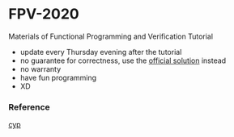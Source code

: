# FPV-2020
Materials of Functional Programming and Verification Tutorial

* update every Thursday evening after the tutorial
* no guarantee for correctness, use the [official solution](https://www21.in.tum.de/teaching/fpv/WS20/exercises.html) instead
* no warranty
* have fun programming
* XD

### Reference
[cyp](https://github.com/lukasstevens/cyp)
